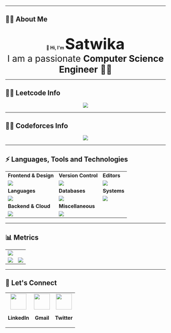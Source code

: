 <hr>

## 👩‍💻 About Me

<p align="center">
  <strong><br>👋 Hi, I'm <span style="font-size: 48px;">Satwika</span></strong><br/>
  <span style="font-size: 28px;">I am a passionate <strong>Computer Science Engineer</strong> 👩‍💻</span>
</p>

<hr>

## 👨‍💻 Leetcode Info

<p align="center">
  <img  align=top flex-grow=1 src="https://leetcard.jacoblin.cool/satwika55?theme=unicorn&extension=activity" />  
</p>

<hr>

## 👨‍💻 Codeforces Info

<p align="center">
  <img  align=top flex-grow=1 src="https://codeforces-readme-stats.vercel.app/api/card?username=satwika_55" />  
</p>

<hr>

## ⚡ Languages, Tools and Technologies

<table>
  <tr>
    <td><strong>Frontend & Design</strong></td>
    <td><strong>Version Control</strong></td>
    <td><strong>Editors</strong></td>
  </tr>
  <tr>
    <td>
      <img src="https://skillicons.dev/icons?i=html,css,js,react,nextjs,tailwindcss,figma">
    </td>
    <td>
      <img src="https://skillicons.dev/icons?i=git,github,bash&theme=dark">
    </td>
    <td>
      <img src="https://skillicons.dev/icons?i=vscode&theme=dark">
    </td>
  </tr>
  <tr>
    <td><strong>Languages</strong></td>
    <td><strong>Databases</strong></td>
    <td><strong>Systems</strong></td>
  </tr>
  <tr>
    <td>
      <img src="https://skillicons.dev/icons?i=python,cs">
    </td>
    <td>
      <img src="https://skillicons.dev/icons?i=mysql,mongodb&theme=dark">
    </td>
    <td>
      <img src="https://skillicons.dev/icons?i=linux,windows,ubuntu&theme=dark">
    </td>
  </tr>
  <tr>
    <td><strong>Backend & Cloud</strong></td>
    <td><strong>Miscellaneous</strong></td>
    <td></td>
  </tr>
  <tr>
    <td>
      <img src="https://skillicons.dev/icons?i=express,django&theme=dark">
    </td>
    <td>
      <img src="https://skillicons.dev/icons?i=anaconda,raspberrypi,arduino&theme=dark">
    </td>
    <td></td>
  </tr>
</table>

<hr>

## 📊 Metrics

<table>
  <tr>
    <td colspan="2">
      <img src="https://github-readme-activity-graph.vercel.app/graph?username=satwika-55&bg_color=2e3440&hide_border=true&point=true&line=81a1c1&radius=8&area=true&area_color=88c0d0&title_color=ffffff&color=ffffff&line_width=2&since=2023-11-01">
    </td>
  </tr>
  <tr>
    <td>
      <a href="https://www.linkedin.com/in/satwika555/">
        <img src="https://github-readme-stats.vercel.app/api?username=satwika-55&hide_border=true&include_all_commits=true&count_private=true&show_icons=true&line_height=20&theme=nord">
      </a>
    </td>
    <td>
      <img src="https://github-readme-stats.vercel.app/api/top-langs/?username=satwika-55&langs_count=6&hide_border=true&border_radius=4.5&layout=compact&theme=nord">
    </td>
  </tr>
</table>

<hr>

## 🔗 Let's Connect

<table align="center">
  <tr>
    <td align="center">
      <a href="https://www.linkedin.com/in/satwika555/">
        <img src="https://skillicons.dev/icons?i=linkedin&theme=dark" width="50" height="50"/>
      </a>
      <p><strong>LinkedIn</strong></p>
    </td>
    <td align="center">
      <a href="mailto:chitrasatwika@gmail.com">
        <img src="https://skillicons.dev/icons?i=gmail&theme=dark" width="50" height="50"/>
      </a>
      <p><strong>Gmail</strong></p>
    </td>
    <td align="center">
      <a href="https://twitter.com/satwika55">
        <img src="https://skillicons.dev/icons?i=twitter&theme=dark" width="50" height="50"/>
      </a>
      <p><strong>Twitter</strong></p>
    </td>
  </tr>
</table>
